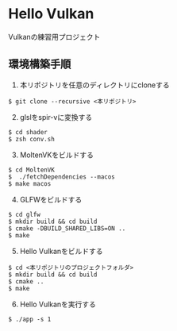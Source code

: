 # Hello Vulkan

Vulkanの練習用プロジェクト

## 環境構築手順

1. 本リポジトリを任意のディレクトリにcloneする
```
$ git clone --recursive <本リポジトリ>
```

2. glslをspir-vに変換する
```
$ cd shader
$ zsh conv.sh
```

3. MoltenVKをビルドする
```
$ cd MoltenVK
$  ./fetchDependencies --macos
$ make macos
```

4. GLFWをビルドする
```
$ cd glfw
$ mkdir build && cd build
$ cmake -DBUILD_SHARED_LIBS=ON ..
$ make
```

5. Hello Vulkanをビルドする
```
$ cd <本リポジトリのプロジェクトフォルダ>
$ mkdir build && cd build
$ cmake ..
$ make
```

6. Hello Vulkanを実行する
```
$ ./app -s 1
```
